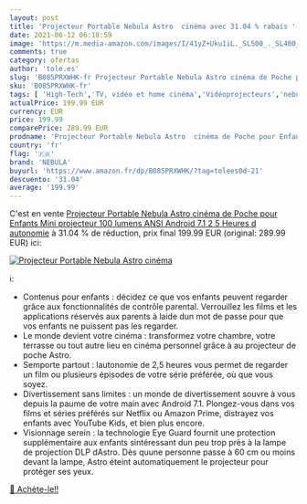 ```yaml
---
layout: post
title: 'Projecteur Portable Nebula Astro  cinéma avec 31.04 % rabais '
date: 2021-06-12 06:18:59
image: 'https://m.media-amazon.com/images/I/41yZ+Uku1iL._SL500_._SL400_.jpg'
comments: true
category: ofertas
author: 'tole.es'
slug: 'B085PRXWHK-fr Projecteur Portable Nebula Astro cinéma de Poche pour...'
sku: 'B085PRXWHK-fr'
tags: [ 'High-Tech','TV, vidéo et home cinéma','Vidéoprojecteurs','nebula', ]
actualPrice: 199.99 EUR
currency: EUR
price: 199.99
comparePrice: 289.99 EUR
prodname: 'Projecteur Portable Nebula Astro  cinéma de Poche pour Enfants  Mini projecteur  100 lumens ANSI  Android 7.1  2 5 Heures d autonomie'
country: 'fr'
flag: '🇫🇷'
brand: 'NEBULA'
buyurl: 'https://www.amazon.fr/dp/B085PRXWHK/?tag=tolees0d-21'
descuento: '31.04'
average: '199.99'
---
```


C'est en vente [Projecteur Portable Nebula Astro  cinéma de Poche pour Enfants  Mini projecteur  100 lumens ANSI  Android 7.1  2 5 Heures d autonomie](https://www.amazon.fr/dp/B085PRXWHK/?tag=tolees0d-21)  à  31.04 % de réduction, prix final  199.99 EUR (original: 289.99 EUR) ici:

[![Projecteur Portable Nebula Astro  cinéma](https://m.media-amazon.com/images/I/41yZ+Uku1iL._SL500_._SL400_.jpg)](https://www.amazon.fr/dp/B085PRXWHK/?tag=tolees0d-21)

ℹ️:

- Contenus pour enfants : décidez ce que vos enfants peuvent regarder grâce aux fonctionnalités de contrôle parental. Verrouillez les films et les applications réservés aux parents à laide dun mot de passe pour que vos enfants ne puissent pas les regarder.
- Le monde devient votre cinéma : transformez votre chambre, votre terrasse ou tout autre lieu en cinéma personnel grâce à au projecteur de poche Astro.
- Semporte partout : lautonomie de 2,5 heures vous permet de regarder un film ou plusieurs épisodes de votre série préférée, où que vous soyez.
- Divertissement sans limites : un monde de divertissement souvre à vous depuis la paume de votre main avec Android 7.1. Plongez-vous dans vos films et séries préférés sur Netflix ou Amazon Prime, distrayez vos enfants avec YouTube Kids, et bien plus encore.
- Visionnage serein : la technologie Eye Guard fournit une protection supplémentaire aux enfants sintéressant dun peu trop près à la lampe de projection DLP dAstro. Dès quune personne passe à 60 cm ou moins devant la lampe, Astro éteint automatiquement le projecteur pour protéger ses yeux.

[🛒 Achète-le!!](https://www.amazon.fr/dp/B085PRXWHK/?tag=tolees0d-21)
